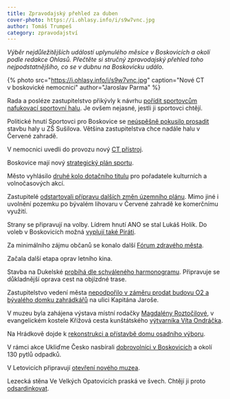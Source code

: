 ```yaml
---
title: Zpravodajský přehled za duben
cover-photo: https://i.ohlasy.info/i/s9w7vnc.jpg
author: Tomáš Trumpeš
category: zpravodajství
---
```


*Výběr nejdůležitějších událostí uplynulého měsíce v Boskovicích a okolí podle redakce Ohlasů. Přečtěte si stručný zpravodajský přehled toho nejpodstatnějšího, co se v dubnu na Boskovicku událo.*

{% photo src="https://i.ohlasy.info/i/s9w7vnc.jpg" caption="Nové CT v boskovické nemocnici" author="Jaroslav Parma" %}

Rada a posléze zastupitelstvo přikývly k návrhu [pořídit sportovcům nafukovací sportovní halu](http://www.ohlasy.info/clanky/2018/04/zastupitelstvo.html). Je ovšem nejasné, jestli ji sportovci chtějí.

Politické hnutí Sportovci pro Boskovice se [neúspěšně pokusilo prosadit](http://www.ohlasy.info/clanky/2018/04/zastupitelstvo.html) stavbu haly u ZŠ Sušilova. Většina zastupitelstva chce nadále halu v Červené zahradě.

V nemocnici uvedli do provozu nový [CT přístroj](http://boskovice.cz/nemocnice-ma-nove-ct/d-33311).

Boskovice mají nový [strategický plán sportu](http://www.boskovice.cz/strategicky-plan-rozvoje-sportu-na-obdobi-2018-2020/d-33216/p1=30925).

Město vyhlásilo [druhé kolo dotačního titulu](http://boskovice.cz/mesto-vyhlasuje-novy-dotacni-program/d-33319) pro pořadatele kulturních a volnočasových akcí.

Zastupitelé [odstartovali přípravu dalších změn územního plánu](http://www.ohlasy.info/clanky/2018/04/zastupitelstvo.html). Mimo jiné i uvolnění pozemku po bývalém lihovaru v Červené zahradě ke komerčnímu využití.

Strany se připravují na volby. Lídrem hnutí ANO se stal Lukáš Holík. Do voleb v Boskovicích možná [vyplují také Piráti](http://www.ohlasy.info/clanky/2018/04/rozhovor-znamenackova.html).

Za minimálního zájmu občanů se konalo další [Fórum zdravého města](http://boskovice.cz/verejne-forum-zdraveho-mesta/d-33212).

Začala další etapa oprav letního kina.

Stavba na Dukelské [probíhá dle schváleného harmonogramu](http://www.ohlasy.info/clanky/2018/04/radnice-novinky.html). Připravuje se důkladnější oprava cest na objízdné trase.

Zastupitelstvo vedení města [nepodpořilo v záměru prodat budovu O2 a bývalého domku zahrádkářů](http://www.ohlasy.info/clanky/2018/04/zastupitelstvo.html) na ulici Kapitána Jaroše.

V muzeu byla zahájena výstava místní rodačky [Magdalény Roztočilové](http://boskovice.cz/pod-nbsp-povrchem-magdaleny-roztocilove/d-33340), v evangelickém kostele Křížová cesta kunštátského [výtvarníka Víta Ondráčka](http://www.ohlasy.info/clanky/2018/04/rozhovor-ondracek.html).

Na Hrádkově dojde k [rekonstrukci a přístavbě domu osadního výboru](http://www.ohlasy.info/clanky/2018/04/radnice-novinky.html).

V rámci akce Ukliďme Česko nasbírali [dobrovolníci v Boskovicích](http://boskovice.cz/dobrovolnici-zbavili-boskovickou-prirodu-120-pytlu-odpadku/d-33215) a okolí 130 pytlů odpadků.

V Letovicích připravují [otevření nového muzea](https://blanensky.denik.cz/zpravy_region/nove-muzeum-ukaze-i-dravce-z-praveku-20180420.html).

Lezecká stěna Ve Velkých Opatovicích praská ve švech. Chtějí ji proto [odsardinkovat](http://stenaopatovice.cz/odsardinkovani/).
